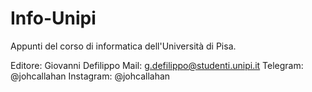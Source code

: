 # Info-Unipi

Appunti del corso di informatica dell'Università di Pisa.

Editore: Giovanni Defilippo
Mail: g.defilippo@studenti.unipi.it
Telegram: @johcallahan
Instagram: @johcallahan